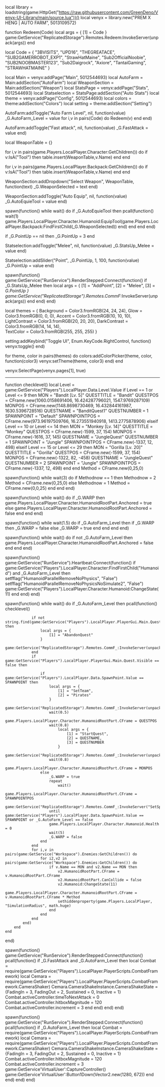 local library = loadstring(game:HttpGet("https://raw.githubusercontent.com/GreenDeno/Venyx-UI-Library/main/source.lua"))()
local venyx = library.new("PREM X HENG | AUTO FARM", 5013109572)
 
 
function Redeem(Code)
local args = {
    [1] = Code
}
game:GetService("ReplicatedStorage").Remotes.Redeem:InvokeServer(unpack(args))
end
 
local Code = {
    "3BVISITS",
    "UPD16",
    "THEGREATACE",
    "SUB2GAMERROBOT_EXP1",
    "StrawHatMaine",
    "Sub2OfficialNoobie",
    "SUB2NOOBMASTER123",
    "Sub2Daigrock",
    "Axiore",
    "TantaiGaming",
    "STRAWHATMAINE"
}
 
 
local Main = venyx:addPage("Main", 5012544693)
local AutoFarm = Main:addSection("AutoFarm")
local WeaponSection = Main:addSection("Weapon")
local StatsPage = venyx:addPage("Stats", 5012544693)
local Statselection = StatsPage:addSection("Auto Stats")
local theme = venyx:addPage("Config", 5012544693)
local colors = theme:addSection("Colors")
local setting = theme:addSection("Setting")
 
AutoFarm:addToggle("Auto Farm Level", nil, function(value)
    _G.AutoFarm_Level = value
    for i,v in pairs(Code) do
        Redeem(v)
    end
end)
 
AutoFarm:addToggle("Fast attack", nil, function(value)
    _G.FastAttack = value
end)
 
local WeaponTable = {}
 
for i,v in pairs(game.Players.LocalPlayer.Character:GetChildren()) do
    if v:IsA("Tool") then
        table.insert(WeaponTable,v.Name)
    end
end
 
for i,v in pairs(game.Players.LocalPlayer.Backpack:GetChildren()) do
    if v:IsA("Tool") then
        table.insert(WeaponTable,v.Name)
    end
end
 
WeaponSection:addDropdown("Select Weapon", WeaponTable, function(text)
    _G.WeaponSelected = text
end)
 
WeaponSection:addToggle("Auto Equip", nil, function(value)
    _G.AutoEquieTool = value
end)
 
spawn(function()
    while wait() do
        if _G.AutoEquieTool then
            pcall(function()
                wait(1)
                game.Players.LocalPlayer.Character.Humanoid:EquipTool(game.Players.LocalPlayer.Backpack:FindFirstChild(_G.WeaponSelected))
            end)
        end
    end
end)
 
 
if _G.PointUp == nil then
   _G.PointUp = 3 
end
 
Statselection:addToggle("Melee", nil, function(value)
    _G.StatsUp_Melee = value
end)
 
 
Statselection:addSlider("Point", _G.PointUp, 1, 100, function(value)
    _G.PointUp = value
end)
 
 
 
spawn(function()
    game:GetService("RunService").RenderStepped:Connect(function()
        if  _G.StatsUp_Melee then
            local args = {
                [1] = "AddPoint",
                [2] = "Melee",
                [3] = _G.PointUp
            }
            game:GetService("ReplicatedStorage").Remotes.CommF_:InvokeServer(unpack(args))
        end
    end)
end)
 
 
 
 
 
 
 
local themes = {
    Background = Color3.fromRGB(24, 24, 24),
    Glow = Color3.fromRGB(0, 0, 0),
    Accent = Color3.fromRGB(10, 10, 10),
    LightContrast = Color3.fromRGB(20, 20, 20),
    DarkContrast = Color3.fromRGB(14, 14, 14),  
    TextColor = Color3.fromRGB(255, 255, 255)
}
 
setting:addKeybind("Toggle UI", Enum.KeyCode.RightControl, function()
    venyx:toggle()
end)
 
for theme, color in pairs(themes) do
colors:addColorPicker(theme, color, function(color3)
venyx:setTheme(theme, color3)
end)
end
 
 
venyx:SelectPage(venyx.pages[1], true)
 
 
 
 
 
 
 
 
 
 
 
 
--------------------------------------
 
 
 
 
function checklevel()
    local Level = game:GetService("Players").LocalPlayer.Data.Level.Value
    if Level == 1 or Level <= 9 then
        MON = "Bandit [Lv. 5]"
        QUESTTITLE = "Bandit"
        QUESTPOS = CFrame.new(1060.0158691406, 16.424287796021, 1547.9769287109)
        MONPOS = CFrame.new(1148.8698730469, 16.432844161987, 1630.5396728516)
        QUESTNAME = "BanditQuest1"
        QUESTNUMBER = 1
        SPAWNPOINT = "Default"
        SPAWNPOINTPOS = CFrame.new(973.96197509766, 16.273551940918, 1413.2775878906)
    elseif Level == 10 or Level <= 14 then
        MON = "Monkey [Lv. 14]"
        QUESTTITLE = "Monkey"
        QUESTPOS = CFrame.new(-1599, 37, 154)
        MONPOS = CFrame.new(-1616, 37, 145)
        QUESTNAME = "JungleQuest"
        QUESTNUMBER = 1
        SPAWNPOINT = "Jungle"
        SPAWNPOINTPOS = CFrame.new(-1337, 12, 498)
    elseif Level == 15 or Level <= 29 then
        MON = "Gorilla [Lv. 20]"
        QUESTTITLE = "Gorilla"
        QUESTPOS = CFrame.new(-1599, 37, 154)
        MONPOS = CFrame.new(-1322, 82, -458)
        QUESTNAME = "JungleQuest"
        QUESTNUMBER = 2
        SPAWNPOINT = "Jungle"
        SPAWNPOINTPOS = CFrame.new(-1337, 12, 498)
    end
end
Method = CFrame.new(0,25,0)
 
spawn(function()
   while wait(3) do
       if Methodnow == 1 then
        Methodnow = 2
        Method = CFrame.new(0,25,0)
        else
        Methodnow = 1
        Method = CFrame.new(0,0,25)
       end
    end
end)
 
spawn(function()
   while wait() do
       if _G.WARP then
           game.Players.LocalPlayer.Character.HumanoidRootPart.Anchored = true
        else
            game.Players.LocalPlayer.Character.HumanoidRootPart.Anchored = false
        end
    end
end)
 
spawn(function()
   while wait(1.5) do
       if _G.AutoFarm_Level then
           if _G.WARP then
               _G.WARP = false
            else
                _G.WARP = true
            end
        end
    end
end)
 
 
spawn(function()
   while wait() do
       if not _G.AutoFarm_Level then
            game.Players.LocalPlayer.Character.HumanoidRootPart.Anchored = false
        end
    end
end)
 
 
spawn(function()
    game:GetService("RunService").Heartbeat:Connect(function()
        if game:GetService("Players").LocalPlayer.Character:FindFirstChild("Humanoid") and _G.AutoFarm_Level then
            setfflag("HumanoidParallelRemoveNoPhysics", "False")
            setfflag("HumanoidParallelRemoveNoPhysicsNoSimulate2", "False")
            game:GetService("Players").LocalPlayer.Character.Humanoid:ChangeState(11)
        end
    end)
end)
 
 
spawn(function()
    while wait() do
        if _G.AutoFarm_Level then
            pcall(function()
                checklevel()
    
                if not string.find(game:GetService("Players").LocalPlayer.PlayerGui.Main.Quest.Container.QuestTitle.Title.Text,QUESTTITLE) then
                    local args = {
                        [1] = "AbandonQuest"
                    }
                    game:GetService("ReplicatedStorage").Remotes.CommF_:InvokeServer(unpack(args))
                end
                if game:GetService("Players").LocalPlayer.PlayerGui.Main.Quest.Visible == false then
                    
                    if game:GetService("Players").LocalPlayer.Data.SpawnPoint.Value == SPAWNPOINT then
                        local args = {
                            [1] = "SetTeam",
                            [2] = "Pirates"
                        }
                        game:GetService("ReplicatedStorage").Remotes.CommF_:InvokeServer(unpack(args))
                        wait(0.5)
                        game.Players.LocalPlayer.Character.HumanoidRootPart.CFrame = QUESTPOS
                        wait(0.8)
                            local args = {
                                [1] = "StartQuest",
                                [2] = QUESTNAME,
                                [3] = QUESTNUMBER
                            }
                            game:GetService("ReplicatedStorage").Remotes.CommF_:InvokeServer(unpack(args))
                        wait(0.8)
                        game.Players.LocalPlayer.Character.HumanoidRootPart.CFrame = MONPOS
                    else
                        _G.WARP = true
                        repeat
                            wait()
                            game.Players.LocalPlayer.Character.HumanoidRootPart.CFrame = SPAWNPOINTPOS
                            game:GetService("ReplicatedStorage").Remotes.CommF_:InvokeServer("SetSpawnPoint")
                        until game:GetService("Players").LocalPlayer.Data.SpawnPoint.Value == SPAWNPOINT or _G.AutoFarm_Level == false
                        game.Players.LocalPlayer.Character.Humanoid.Health = 0
                        wait(5)
                        _G.WARP = false
                    end
                end
                for i,v in pairs(game:GetService("Workspace").Enemies:GetChildren()) do
                    for i2,v2 in pairs(game:GetService("Workspace").Enemies:GetChildren()) do
                        if v.Name == MON and v2.Name == MON then
                            v2.HumanoidRootPart.CFrame = v.HumanoidRootPart.CFrame
                            v2.HumanoidRootPart.CanCollide = false
                            v2.Humanoid:ChangeState(11)
                            game.Players.LocalPlayer.Character.HumanoidRootPart.CFrame = v.HumanoidRootPart.CFrame * Method
                            sethiddenproperty(game.Players.LocalPlayer, "SimulationRadius", math.huge)
                        end
                    end
                end
            end)
        end
    end
end)
 
 
 
spawn(function()
   game:GetService("RunService").RenderStepped:Connect(function()
    pcall(function()
        if _G.FastAttack and _G.AutoFarm_Level then
            local Combat = require(game:GetService("Players").LocalPlayer.PlayerScripts.CombatFramework)
            local Cemara = require(game:GetService("Players").LocalPlayer.PlayerScripts.CombatFramework.CameraShaker)
            Cemara.CameraShakeInstance.CameraShakeState = {FadingIn = 3, FadingOut = 2, Sustained = 0, Inactive = 1}
            Combat.activeController.timeToNextAttack = 0
            Combat.activeController.hitboxMagnitude = 120
            Combat.activeController.increment = 3
        end
    end)
end) 
end)
 
 
spawn(function()
   game:GetService("RunService").RenderStepped:Connect(function()
    pcall(function()
        if _G.AutoFarm_Level then
            local Combat = require(game:GetService("Players").LocalPlayer.PlayerScripts.CombatFramework)
            local Cemara = require(game:GetService("Players").LocalPlayer.PlayerScripts.CombatFramework.CameraShaker)
            Cemara.CameraShakeInstance.CameraShakeState = {FadingIn = 3, FadingOut = 2, Sustained = 0, Inactive = 1}
            Combat.activeController.hitboxMagnitude = 120
            Combat.activeController.increment = 3
            game:GetService'VirtualUser':CaptureController()
            game:GetService'VirtualUser':Button1Down(Vector2.new(1280, 672))
        end
    end)
end) 
end)
